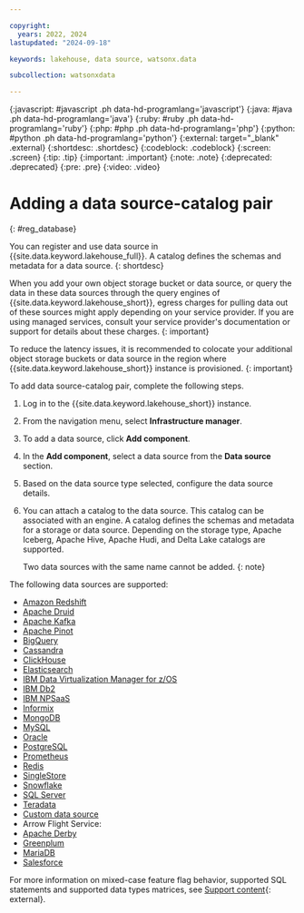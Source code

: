 ```yaml
---

copyright:
  years: 2022, 2024
lastupdated: "2024-09-18"

keywords: lakehouse, data source, watsonx.data

subcollection: watsonxdata

---
```


{:javascript: #javascript .ph data-hd-programlang='javascript'}
{:java: #java .ph data-hd-programlang='java'}
{:ruby: #ruby .ph data-hd-programlang='ruby'}
{:php: #php .ph data-hd-programlang='php'}
{:python: #python .ph data-hd-programlang='python'}
{:external: target="_blank" .external}
{:shortdesc: .shortdesc}
{:codeblock: .codeblock}
{:screen: .screen}
{:tip: .tip}
{:important: .important}
{:note: .note}
{:deprecated: .deprecated}
{:pre: .pre}
{:video: .video}

# Adding a data source-catalog pair
{: #reg_database}

You can register and use data source in {{site.data.keyword.lakehouse_full}}. A catalog defines the schemas and metadata for a data source.
{: shortdesc}

When you add your own object storage bucket or data source, or query the data in these data sources through the query engines of {{site.data.keyword.lakehouse_short}}, egress charges for pulling data out of these sources might apply depending on your service provider. If you are using managed services, consult your service provider's documentation or support for details about these charges.
{: important}

To reduce the latency issues, it is recommended to colocate your additional object storage buckets or data source in the region where {{site.data.keyword.lakehouse_short}} instance is provisioned.
{: important}


To add data source-catalog pair, complete the following steps.

1. Log in to the {{site.data.keyword.lakehouse_short}} instance.
2. From the navigation menu, select **Infrastructure manager**.
3. To add a data source, click **Add component**.
4. In the **Add component**, select a data source from the **Data source** section.
5. Based on the data source type selected, configure the data source details.
6. You can attach a catalog to the data source. This catalog can be associated with an engine. A catalog defines the schemas and metadata for a storage or data source. Depending on the storage type, Apache Iceberg, Apache Hive, Apache Hudi, and Delta Lake catalogs are supported.

    Two data sources with the same name cannot be added.
   {: note}

The following data sources are supported:
* [Amazon Redshift](watsonxdata?topic=watsonxdata-redshift_database)
* [Apache Druid](watsonxdata?topic=watsonxdata-druid_database)
* [Apache Kafka](watsonxdata?topic=watsonxdata-kafka_database)
* [Apache Pinot](watsonxdata?topic=watsonxdata-pinot_database)
* [BigQuery](watsonxdata?topic=watsonxdata-bigquery_database)
* [Cassandra](watsonxdata?topic=watsonxdata-cassandra_database)
* [ClickHouse](watsonxdata?topic=watsonxdata-clickhouse_database)
* [Elasticsearch](watsonxdata?topic=watsonxdata-elasticsearch_database)
* [IBM Data Virtualization Manager for z/OS](watsonxdata?topic=watsonxdata-dvm_database)
* [IBM Db2](watsonxdata?topic=watsonxdata-db2_database)
* [IBM NPSaaS](watsonxdata?topic=watsonxdata-netezza_database)
* [Informix](watsonxdata?topic=watsonxdata-informix_database)
* [MongoDB](watsonxdata?topic=watsonxdata-mongodb_database)
* [MySQL](watsonxdata?topic=watsonxdata-mysql_database)
* [Oracle](watsonxdata?topic=watsonxdata-oracle_database)
* [PostgreSQL](watsonxdata?topic=watsonxdata-postgresql_database)
* [Prometheus](watsonxdata?topic=watsonxdata-prometheus_database)
* [Redis](watsonxdata?topic=watsonxdata-redis_database)
* [SingleStore](watsonxdata?topic=watsonxdata-singlestore_database)
* [Snowflake](watsonxdata?topic=watsonxdata-snowflake_database)
* [SQL Server](watsonxdata?topic=watsonxdata-sqlserver_database)
* [Teradata](watsonxdata?topic=watsonxdata-teradata_database)
* [Custom data source](watsonxdata?topic=watsonxdata-custom_database)
* Arrow Flight Service:
* [Apache Derby](watsonxdata?topic=watsonxdata-derby_database)
* [Greenplum](watsonxdata?topic=watsonxdata-greenplum_database)
* [MariaDB](watsonxdata?topic=watsonxdata-mariadb_database)
* [Salesforce](watsonxdata?topic=watsonxdata-salesforce_database)


For more information on mixed-case feature flag behavior, supported SQL statements and supported data types matrices, see [Support content](https://www.ibm.com/support/pages/node/7157339){: external}.
